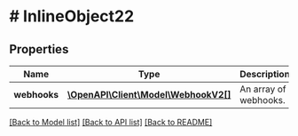 # # InlineObject22

## Properties

Name | Type | Description | Notes
------------ | ------------- | ------------- | -------------
**webhooks** | [**\OpenAPI\Client\Model\WebhookV2[]**](WebhookV2.md) | An array of webhooks. |

[[Back to Model list]](../../README.md#models) [[Back to API list]](../../README.md#endpoints) [[Back to README]](../../README.md)
